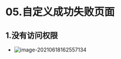 # 05.自定义成功失败页面

## 1.没有访问权限

- ![image-20210618162557134](https://raw.githubusercontent.com/TWDH/Leetcode-From-Zero/pictures/img/image-20210618162557134.png)
